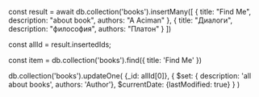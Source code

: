 const result = await db.collection('books').insertMany([
    {
        title: "Find Me",
        description: "about book",
        authors: "A Aciman"
    },
    {
        title: "Диалоги",
        description: "философия",
        authors: "Платон"
    }
])

const allId = result.insertedIds;

const item = db.collection('books').find({
    title: 'Find Me'
})

db.collection('books').updateOne(
    {_id: allId[0]},
    {
        $set: { description: 'all about books', authors: 'Author'},
        $currentDate: {lastModified: true}
    }
)